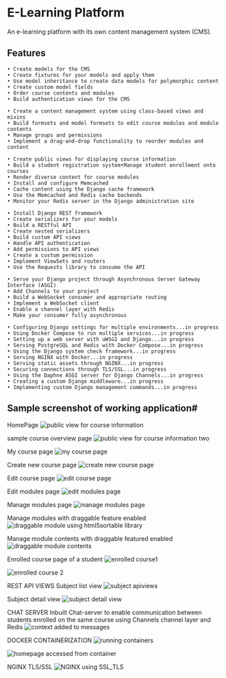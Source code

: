 # E-Learning Platform
An e-learning platform with its own content management system (CMS).

## Features
``` 
• Create models for the CMS
• Create fixtures for your models and apply them
• Use model inheritance to create data models for polymorphic content
• Create custom model fields
• Order course contents and modules
• Build authentication views for the CMS

• Create a content management system using class-based views and mixins
• Build formsets and model formsets to edit course modules and module contents
• Manage groups and permissions
• Implement a drag-and-drop functionality to reorder modules and content

• Create public views for displaying course information
• Build a student registration system•Manage student enrollment onto courses
• Render diverse content for course modules
• Install and configure Memcached
• Cache content using the Django cache framework
• Use the Memcached and Redis cache backends
• Monitor your Redis server in the Django administration site

• Install Django REST framework
• Create serializers for your models
• Build a RESTful API
• Create nested serializers
• Build custom API views
• Handle API authentication
• Add permissions to API views
• Create a custom permission
• Implement ViewSets and routers
• Use the Requests library to consume the API 

• Serve your Django project through Asynchronous Server Gateway Interface (ASGI)
• Add Channels to your project
• Build a WebSocket consumer and appropriate routing
• Implement a WebSocket client
• Enable a channel layer with Redis
• Make your consumer fully asynchronous

• Configuring Django settings for multiple environments...in progress
• Using Docker Compose to run multiple services...in progress
• Setting up a web server with uWSGI and Django...in progress
• Serving PostgreSQL and Redis with Docker Compose...in progress
• Using the Django system check framework...in progress
• Serving NGINX with Docker...in progress
• Serving static assets through NGINX...in progress
• Securing connections through TLS/SSL...in progress
• Using the Daphne ASGI server for Django Channels...in progress
• Creating a custom Django middleware...in progress
• Implementing custom Django management commands...in progress
```

## Sample screenshot of working application#
HomePage 
![public view for course information](https://github.com/natcobbinah/E-Learning-platform_Django/assets/10479361/7563495d-7644-4322-80ce-f86272b81295)

sample course overview page
![public view for course information two](https://github.com/natcobbinah/E-Learning-platform_Django/assets/10479361/21e322f4-4837-499a-89ed-f402bf499255)

My course page
![my course page](https://github.com/natcobbinah/E-Learning-platform_Django/assets/10479361/c93ab197-0d6a-41b5-a9f2-fc926d9c85d8)

Create new course page
![create new course page](https://github.com/natcobbinah/E-Learning-platform_Django/assets/10479361/a4e94c60-e714-4ae3-9cd1-48e2f676bcfa)

Edit course page
![edit course page](https://github.com/natcobbinah/E-Learning-platform_Django/assets/10479361/62875595-edd1-4863-9b1b-7a2f91966920)

Edit modules page
![edit modules page](https://github.com/natcobbinah/E-Learning-platform_Django/assets/10479361/3a0f2f24-0a65-45b1-9ded-fa00a35c4a2d)

Manage modules page
![manage modules page](https://github.com/natcobbinah/E-Learning-platform_Django/assets/10479361/c26a4a92-ccf1-432e-b1e3-25acb917b14b)

Manage modules with draggable feature enabled
![draggable module using html5sortable library](https://github.com/natcobbinah/E-Learning-platform_Django/assets/10479361/b98a3a0e-515e-477e-990e-130431bce2c6)

Manage module contents with draggable featured enabled
![draggable module contents](https://github.com/natcobbinah/E-Learning-platform_Django/assets/10479361/9d80074b-792f-48d7-b064-71659800f46b)

Enrolled course page of a student
![enrolled course1](https://github.com/natcobbinah/E-Learning-platform_Django/assets/10479361/86145f34-08ad-4b09-9047-926a6078c203)

![enrolled course 2](https://github.com/natcobbinah/E-Learning-platform_Django/assets/10479361/0c094b55-415f-45bd-b99c-555837820c3b)

REST API VIEWS 
Subject list view 
![subject apiviews](https://github.com/natcobbinah/E-Learning-platform_Django/assets/10479361/9f757ccc-0542-4f22-875d-7c44f2bc698b)

Subject detail view
![subject detail view](https://github.com/natcobbinah/E-Learning-platform_Django/assets/10479361/ce192921-476f-4ef0-a832-a88677befd85)

CHAT SERVER
Inbuilt Chat-server to enable communication between students enrolled on the same course using Channels channel layer and Redis
![context added to messages](https://github.com/natcobbinah/E-Learning-platform_Django/assets/10479361/a0ef337b-d239-4d85-b4b0-aa732456a2bf)

DOCKER CONTAINERIZATION
![running containers](https://github.com/natcobbinah/E-Learning-platform_Django/assets/10479361/eec7377e-1ca1-409f-a45b-1d487bf9f52d)

![homepage accessed from container](https://github.com/natcobbinah/E-Learning-platform_Django/assets/10479361/68180acb-bd42-42b8-aa79-0ec9ef79470b)

NGINX TLS/SSL
![NGINX using SSL_TLS](https://github.com/natcobbinah/E-Learning-platform_Django/assets/10479361/7b017e65-b7bd-4107-a9ac-e45da05feb6f)



